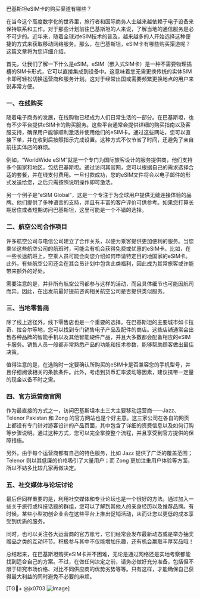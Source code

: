 巴基斯坦eSIM卡的购买渠道有哪些？

在当今这个高度数字化的世界里，旅行者和国际商务人士越来越依赖于电子设备来保持联系和工作。对于那些计划前往巴基斯坦的人来说，了解当地的通信服务是必不可少的。近年来，随着全球对eSIM技术的普及，越来越多的人开始选择这种便捷的方式来获取移动网络服务。那么，在巴基斯坦，eSIM卡有哪些购买渠道呢？这篇文章将为您详细介绍。

首先，让我们了解一下什么是eSIM。eSIM（嵌入式SIM卡）是一种不需要物理插槽的SIM卡形式，它可以直接集成到设备中。这意味着您无需更换传统的实体SIM卡即可轻松切换运营商和服务计划。这对于经常出国或需要频繁更换地点的用户来说非常方便。

### 一、在线购买

随着电子商务的发展，在线购物已经成为人们日常生活的一部分。在巴基斯坦，也有不少平台提供eSIM卡的购买服务。这些平台通常会提供详细的购买指南以及客服支持，确保用户能够顺利激活并使用他们的eSIM卡。通过这些网站，您可以直接下单，并在收到后按照指示完成设置。这种方式不仅节省了时间，还避免了亲自前往实体店的麻烦。

例如，“WorldWide eSIM”就是一个专门为国际旅客设计的服务提供商，他们支持多个国家和地区，包括巴基斯坦。通过访问其官网，您可以根据自己的需求选择合适的套餐，并在线支付费用。一旦付款成功，您的eSIM文件将会以电子邮件的形式发送给您，之后只需按照说明操作即可激活。

另一个例子是“eSIM Global”，这是一个专注于为全球用户提供无缝连接体验的品牌。他们提供了多种语言的支持，并且有丰富的客户评价可供参考。如果您打算长期居住或者短期访问巴基斯坦，这里可能是一个不错的选择。

### 二、航空公司合作项目

许多航空公司与电信公司建立了合作关系，以便为乘客提供更加便利的服务。当您乘坐这些航空公司的航班时，可能会有机会获得免费或优惠的eSIM卡。比如，在一些长途航班上，空乘人员可能会向您介绍如何申请特定目的地国家的eSIM卡。此外，有些航空公司还会在其会员计划中包含此类福利，因此成为其常旅客或许能带来额外的好处。

需要注意的是，并非所有航空公司都参与这样的活动，而且具体细节也可能因航司而异。因此，在出发前最好提前咨询相关航空公司是否提供类似服务。

### 三、当地零售商

除了线上途径外，线下零售店也是一个重要的选择。在巴基斯坦的主要城市如卡拉奇、拉合尔等地，您可以找到专门销售电子产品及配件的商店。这些店铺通常会出售各种品牌的智能手机以及其他智能硬件产品，并且大多数都会配备相应的eSIM卡服务。销售人员一般都非常熟悉产品的功能和技术参数，能够帮助顾客做出最佳决策。

值得注意的是，在选购时一定要确认所购买的eSIM卡是否兼容您的手机型号，并且仔细阅读相关的条款条件。此外，考虑到货币汇率波动等因素，建议携带一定量的现金以备不时之需。

### 四、官方运营商官网

作为最直接的方式之一，访问巴基斯坦本土三大主要移动运营商——Jazz、Telenor Pakistan 和 Zong 的官方网站也是个好主意。这三家公司在各自的网页上都设有专门针对游客设计的产品页面，其中包含了详细的资费信息以及如何订购等步骤说明。通过这种方式，您可以完全掌控整个流程，并且享受到官方提供的保障措施。

另外，由于每个运营商都有自己的特色服务，比如 Jazz 提供了广泛的覆盖范围； Telenor 则以其低廉的价格吸引了大量用户；而 Zong 更加注重用户体验等方面，所以不妨多比较几家再做决定。

### 五、社交媒体与论坛讨论

最后但同样重要的是，利用社交媒体和专业论坛也是一个很好的方法。通过加入一些关于旅行或科技话题的群组，您可以了解到其他人的亲身经历以及推荐品牌。有时候，某些小型初创企业会在这些平台上推出促销活动，从而让您以更低的成本享受到优质的服务。

同时，也可以关注各大运营商的官方账号，它们经常会发布最新动态或是举办抽奖赠品之类的互动环节。积极参与其中不仅能增加乐趣，还有机会赢取丰厚奖品哦！

总结起来，在巴基斯坦购买eSIM卡并不困难，无论是通过网络还是实地考察都能找到适合自己的方案。不过，在做任何决定之前，请务必做好充分准备，包括但不限于研究市场价格、对比不同供应商的优势劣势等等。只有这样，才能确保自己获得最大利益的同时避免不必要的麻烦。

[TG💪+ @jx0703 ![Image](https://github.com/user-attachments/assets/dbca1d08-cadb-493c-b0ec-ad6f7a83f270)]